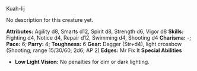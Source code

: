 Kuah-lij

No description for this creature yet.

**Attributes:** Agility d8, Smarts d12, Spirit d8, Strength d6, Vigor
d8
**Skills:** Fighting d4, Notice d4, Repair d12, Swimming d4, Shooting
d4
**Charisma:** -; **Pace:** 6; **Parry:** 4; **Toughness:** 6
**Gear:** Dagger (Str+d4), light crossbow (Shooting; range 15/30/60;
2d6; AP 2)
**Edges:** Mr Fix It
**Special Abilities**
- **Low Light Vision:** No penalties for dim or dark lighting.

